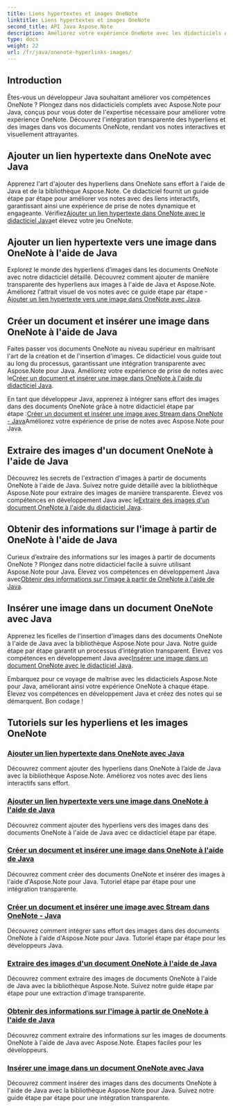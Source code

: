 ```yaml
---
title: Liens hypertextes et images OneNote
linktitle: Liens hypertextes et images OneNote
second_title: API Java Aspose.Note
description: Améliorez votre expérience OneNote avec les didacticiels Aspose.Note pour Java. Apprenez à ajouter des hyperliens, à insérer des images et à extraire des informations sur les images de manière transparente avec le développement Java.
type: docs
weight: 22
url: /fr/java/onenote-hyperlinks-images/
---
```


## Introduction

Êtes-vous un développeur Java souhaitant améliorer vos compétences OneNote ? Plongez dans nos didacticiels complets avec Aspose.Note pour Java, conçus pour vous doter de l'expertise nécessaire pour améliorer votre expérience OneNote. Découvrez l'intégration transparente des hyperliens et des images dans vos documents OneNote, rendant vos notes interactives et visuellement attrayantes.

## Ajouter un lien hypertexte dans OneNote avec Java
 Apprenez l'art d'ajouter des hyperliens dans OneNote sans effort à l'aide de Java et de la bibliothèque Aspose.Note. Ce didacticiel fournit un guide étape par étape pour améliorer vos notes avec des liens interactifs, garantissant ainsi une expérience de prise de notes dynamique et engageante. Vérifiez[Ajouter un lien hypertexte dans OneNote avec le didacticiel Java](./add-hyperlink/)et élevez votre jeu OneNote.

## Ajouter un lien hypertexte vers une image dans OneNote à l'aide de Java
 Explorez le monde des hyperliens d’images dans les documents OneNote avec notre didacticiel détaillé. Découvrez comment ajouter de manière transparente des hyperliens aux images à l'aide de Java et Aspose.Note. Améliorez l'attrait visuel de vos notes avec ce guide étape par étape -[Ajouter un lien hypertexte vers une image dans OneNote avec Java](./add-hyperlink-to-image/).

## Créer un document et insérer une image dans OneNote à l'aide de Java
 Faites passer vos documents OneNote au niveau supérieur en maîtrisant l'art de la création et de l'insertion d'images. Ce didacticiel vous guide tout au long du processus, garantissant une intégration transparente avec Aspose.Note pour Java. Améliorez votre expérience de prise de notes avec le[Créer un document et insérer une image dans OneNote à l'aide du didacticiel Java](./build-doc-insert-image/).

 En tant que développeur Java, apprenez à intégrer sans effort des images dans des documents OneNote grâce à notre didacticiel étape par étape :[Créer un document et insérer une image avec Stream dans OneNote - Java](./build-doc-insert-image-stream/)Améliorez votre expérience de prise de notes avec Aspose.Note pour Java.

## Extraire des images d'un document OneNote à l'aide de Java
 Découvrez les secrets de l'extraction d'images à partir de documents OneNote à l'aide de Java. Suivez notre guide détaillé avec la bibliothèque Aspose.Note pour extraire des images de manière transparente. Élevez vos compétences en développement Java avec le[Extraire des images d'un document OneNote à l'aide du didacticiel Java](./extract-images/).

## Obtenir des informations sur l'image à partir de OneNote à l'aide de Java
 Curieux d’extraire des informations sur les images à partir de documents OneNote ? Plongez dans notre didacticiel facile à suivre utilisant Aspose.Note pour Java. Élevez vos compétences en développement Java avec[Obtenir des informations sur l'image à partir de OneNote à l'aide de Java](./get-image-info/).

## Insérer une image dans un document OneNote avec Java
 Apprenez les ficelles de l'insertion d'images dans des documents OneNote à l'aide de Java avec la bibliothèque Aspose.Note pour Java. Notre guide étape par étape garantit un processus d’intégration transparent. Élevez vos compétences en développement Java avec[Insérer une image dans un document OneNote avec le didacticiel Java](./insert-image/).

Embarquez pour ce voyage de maîtrise avec les didacticiels Aspose.Note pour Java, améliorant ainsi votre expérience OneNote à chaque étape. Élevez vos compétences en développement Java et créez des notes qui se démarquent. Bon codage !
## Tutoriels sur les hyperliens et les images OneNote
### [Ajouter un lien hypertexte dans OneNote avec Java](./add-hyperlink/)
Découvrez comment ajouter des hyperliens dans OneNote à l’aide de Java avec la bibliothèque Aspose.Note. Améliorez vos notes avec des liens interactifs sans effort.
### [Ajouter un lien hypertexte vers une image dans OneNote à l'aide de Java](./add-hyperlink-to-image/)
Découvrez comment ajouter des hyperliens vers des images dans des documents OneNote à l'aide de Java avec ce didacticiel étape par étape.
### [Créer un document et insérer une image dans OneNote à l'aide de Java](./build-doc-insert-image/)
Découvrez comment créer des documents OneNote et insérer des images à l'aide d'Aspose.Note pour Java. Tutoriel étape par étape pour une intégration transparente.
### [Créer un document et insérer une image avec Stream dans OneNote - Java](./build-doc-insert-image-stream/)
Découvrez comment intégrer sans effort des images dans des documents OneNote à l'aide d'Aspose.Note pour Java. Tutoriel étape par étape pour les développeurs Java.
### [Extraire des images d'un document OneNote à l'aide de Java](./extract-images/)
Découvrez comment extraire des images de documents OneNote à l'aide de Java avec la bibliothèque Aspose.Note. Suivez notre guide étape par étape pour une extraction d’image transparente.
### [Obtenir des informations sur l'image à partir de OneNote à l'aide de Java](./get-image-info/)
Découvrez comment extraire des informations sur les images de documents OneNote à l'aide de Java avec Aspose.Note. Étapes faciles pour les développeurs.
### [Insérer une image dans un document OneNote avec Java](./insert-image/)
Découvrez comment insérer des images dans des documents OneNote à l'aide de Java avec la bibliothèque Aspose.Note pour Java. Suivez notre guide étape par étape pour une intégration transparente.